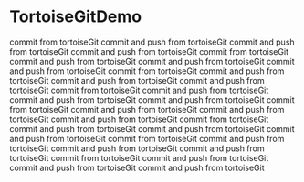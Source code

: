 TortoiseGitDemo
===============
commit from tortoiseGit
commit and push from tortoiseGit
commit and push from tortoiseGit
commit and push from tortoiseGit
commit from tortoiseGit
commit and push from tortoiseGit
commit and push from tortoiseGit
commit and push from tortoiseGit
commit from tortoiseGit
commit and push from tortoiseGit
commit and push from tortoiseGit
commit and push from tortoiseGit
commit from tortoiseGit
commit and push from tortoiseGit
commit and push from tortoiseGit
commit and push from tortoiseGit
commit from tortoiseGit
commit and push from tortoiseGit
commit and push from tortoiseGit
commit and push from tortoiseGit
commit from tortoiseGit
commit and push from tortoiseGit
commit and push from tortoiseGit
commit and push from tortoiseGit
commit from tortoiseGit
commit and push from tortoiseGit
commit and push from tortoiseGit
commit and push from tortoiseGit
commit from tortoiseGit
commit and push from tortoiseGit
commit and push from tortoiseGit
commit and push from tortoiseGit
